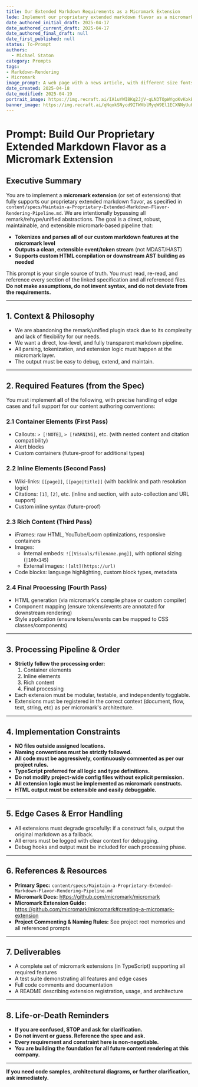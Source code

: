 ```yaml
---
title: Our Extended Markdown Requirements as a Micromark Extension
lede: Implement our proprietary extended markdown flavor as a micromark extension—bypassing remark, rehype, and all unified abstractions.
date_authored_initial_draft: 2025-04-17
date_authored_current_draft: 2025-04-17
date_authored_final_draft: null
date_first_published: null
status: To-Prompt
authors:
  - Michael Staton
category: Prompts
tags:
- Markdown-Rendering
- Micromark
image_prompt: A web page with a news article, with different size fonts and images, kind of jumping off the page.
date_created: 2025-04-18
date_modified: 2025-04-19
portrait_image: https://img.recraft.ai/IA1uYWI8Kq2JjV-qLN3TOpWYgoKvKokBlBj-s_UTbzs/rs:fit:1024:1820:0/raw:1/plain/abs://external/images/cfba8b94-3f7e-4ede-bd62-88274c1521c3
banner_image: https://img.recraft.ai/qNqokSNycd9ITWXblMyqW9El1ECXNNyUuH3JkBjA8rY/rs:fit:1024:2048:0/raw:1/plain/abs://external/images/51eca0b9-1b09-4693-95c4-b8e18c20966b
---
```


# Prompt: Build Our Proprietary Extended Markdown Flavor as a Micromark Extension

## Executive Summary
You are to implement a **micromark extension** (or set of extensions) that fully supports our proprietary extended markdown flavor, as specified in `content/specs/Maintain-a-Proprietary-Extended-Markdown-Flavor-Rendering-Pipeline.md`. We are intentionally bypassing all remark/rehype/unified abstractions. The goal is a direct, robust, maintainable, and extensible micromark-based pipeline that:
- **Tokenizes and parses all of our custom markdown features at the micromark level**
- **Outputs a clean, extensible event/token stream** (not MDAST/HAST)
- **Supports custom HTML compilation or downstream AST building as needed**

This prompt is your single source of truth. You must read, re-read, and reference every section of the linked specification and all referenced files. **Do not make assumptions, do not invent syntax, and do not deviate from the requirements.**

---

## 1. Context & Philosophy
- We are abandoning the remark/unified plugin stack due to its complexity and lack of flexibility for our needs.
- We want a direct, low-level, and fully transparent markdown pipeline.
- All parsing, tokenization, and extension logic must happen at the micromark layer.
- The output must be easy to debug, extend, and maintain.

---

## 2. Required Features (from the Spec)
You must implement **all** of the following, with precise handling of edge cases and full support for our content authoring conventions:

### 2.1 Container Elements (First Pass)
- Callouts: `> [!NOTE]`, `> [!WARNING]`, etc. (with nested content and citation compatibility)
- Alert blocks
- Custom containers (future-proof for additional types)

### 2.2 Inline Elements (Second Pass)
- Wiki-links: `[[page]]`, `[[page|title]]` (with backlink and path resolution logic)
- Citations: `[1]`, `[2]`, etc. (inline and section, with auto-collection and URL support)
- Custom inline syntax (future-proof)

### 2.3 Rich Content (Third Pass)
- iFrames: raw HTML, YouTube/Loom optimizations, responsive containers
- Images:
  - Internal embeds: `![[Visuals/filename.png]]`, with optional sizing (`|100x145`)
  - External images: `![alt](https://url)`
- Code blocks: language highlighting, custom block types, metadata

### 2.4 Final Processing (Fourth Pass)
- HTML generation (via micromark's compile phase or custom compiler)
- Component mapping (ensure tokens/events are annotated for downstream rendering)
- Style application (ensure tokens/events can be mapped to CSS classes/components)

---

## 3. Processing Pipeline & Order
- **Strictly follow the processing order:**
  1. Container elements
  2. Inline elements
  3. Rich content
  4. Final processing
- Each extension must be modular, testable, and independently togglable.
- Extensions must be registered in the correct context (document, flow, text, string, etc) as per micromark's architecture.

---

## 4. Implementation Constraints
- **NO files outside assigned locations.**
- **Naming conventions must be strictly followed.**
- **All code must be aggressively, continuously commented as per our project rules.**
- **TypeScript preferred for all logic and type definitions.**
- **Do not modify project-wide config files without explicit permission.**
- **All extension logic must be implemented as micromark constructs.**
- **HTML output must be extensible and easily debuggable.**

---

## 5. Edge Cases & Error Handling
- All extensions must degrade gracefully: if a construct fails, output the original markdown as a fallback.
- All errors must be logged with clear context for debugging.
- Debug hooks and output must be included for each processing phase.

---

## 6. References & Resources
- **Primary Spec:** `content/specs/Maintain-a-Proprietary-Extended-Markdown-Flavor-Rendering-Pipeline.md`
- **Micromark Docs:** https://github.com/micromark/micromark
- **Micromark Extension Guide:** https://github.com/micromark/micromark#creating-a-micromark-extension
- **Project Commenting & Naming Rules:** See project root memories and all referenced prompts

---

## 7. Deliverables
- A complete set of micromark extensions (in TypeScript) supporting all required features
- A test suite demonstrating all features and edge cases
- Full code comments and documentation
- A README describing extension registration, usage, and architecture

---

## 8. Life-or-Death Reminders
- **If you are confused, STOP and ask for clarification.**
- **Do not invent or guess. Reference the spec and ask.**
- **Every requirement and constraint here is non-negotiable.**
- **You are building the foundation for all future content rendering at this company.**

---

**If you need code samples, architectural diagrams, or further clarification, ask immediately.**
